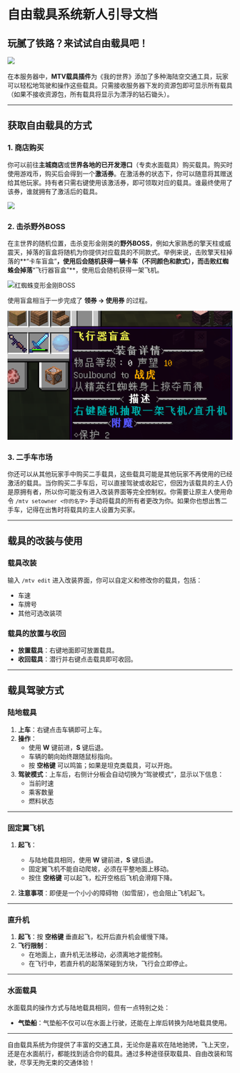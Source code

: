
# 自由载具系统新人引导文档

## 玩腻了铁路？来试试自由载具吧！

![](/others/载具/1.png)

在本服务器中，**MTV载具插件**为《我的世界》添加了多种海陆空交通工具，玩家可以轻松地驾驶和操作这些载具。只需接收服务器下发的资源包即可显示所有载具（如果不接收资源包，所有载具将显示为漂浮的钻石锄头）。

---

## 获取自由载具的方式

### 1. **商店购买**

你可以前往**主城商店**或**世界各地的已开发港口**（专卖水面载具）购买载具。购买时使用游戏币，购买后会得到一个**激活券**。在激活券的状态下，你可以随意将其赠送给其他玩家。持有者只需右键使用该激活券，即可领取对应的载具。谁最终使用了该券，谁就拥有了激活后的载具。

![](/others/载具/商店2楼.png)

### 2. **击杀野外BOSS**

在主世界的随机位置，击杀变形金刚类的**野外BOSS**，例如大家熟悉的擎天柱或威震天，掉落的盲盒将随机为你提供对应载具的不同款式。举例来说，击败擎天柱掉落的**“卡车盲盒”**，使用后会随机获得一辆卡车（不同颜色和款式），而击败红蜘蛛会掉落**“飞行器盲盒”**，使用后会随机获得一架飞机。

![红蜘蛛变形金刚BOSS](/others/载具/2.png)

使用盲盒相当于一步完成了 **领券 → 使用券** 的过程。

![红蜘蛛变形金刚BOSS](/others/载具/3.png)

### 3. **二手车市场**

你还可以从其他玩家手中购买二手载具，这些载具可能是其他玩家不再使用的已经激活的载具。当你购买二手车后，可以直接驾驶或收起它，但因为该载具的主人仍是原拥有者，所以你可能没有进入改装界面等完全控制权。你需要让原主人使用命令 `/mtv setowner <你的名字>` 手动将载具的所有者更改为你。如果你也想出售二手车，记得在出售时将载具的主人设置为买家。

---

## 载具的改装与使用

### 载具改装

输入 `/mtv edit` 进入改装界面，你可以自定义和修改你的载具，包括：
- 车速
- 车牌号
- 其他可选改装项

### 载具的放置与收回

- **放置载具**：右键地面即可放置载具。
- **收回载具**：潜行并右键点击载具即可收回。

---

## 载具驾驶方式

### 陆地载具

1. **上车**：右键点击车辆即可上车。
2. **操作**：
   - 使用 **W** 键前进，**S** 键后退。
   - 车辆的朝向始终跟随鼠标指向。
   - 按 **空格键** 可以鸣笛；如果是坦克类载具，可以开炮。
3. **驾驶模式**：上车后，右侧计分板会自动切换为“驾驶模式”，显示以下信息：
   - 当前时速
   - 乘客数量
   - 燃料状态

---

### 固定翼飞机

1. **起飞**：
   - 与陆地载具相同，使用 **W** 键前进，**S** 键后退。
   - 固定翼飞机不能自动爬坡，必须在平整地面上移动。
   - 按住 **空格键** 可以起飞，松开空格后飞机会滑翔下降。
   
2. **注意事项**：即便是一个小小的障碍物（如雪层），也会阻止飞机起飞。

---

### 直升机

1. **起飞**：按 **空格键** 垂直起飞，松开后直升机会缓慢下降。
2. **飞行限制**：
   - 在地面上，直升机无法移动，必须离地才能控制。
   - 在飞行中，若直升机的起落架碰到方块，飞行会立即停止。

---

### 水面载具

水面载具的操作方式与陆地载具相同，但有一点特别之处：
- **气垫船**：气垫船不仅可以在水面上行驶，还能在上岸后转换为陆地载具使用。

---


自由载具系统为你提供了丰富的交通工具，无论你是喜欢在陆地驰骋，飞上天空，还是在水面航行，都能找到适合你的载具。通过多种途径获取载具、自由改装和驾驶，尽享无拘无束的交通体验！
